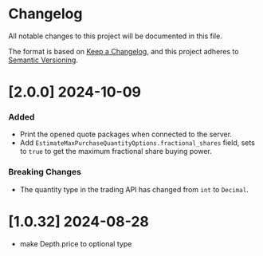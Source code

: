 # Changelog
All notable changes to this project will be documented in this file.

The format is based on [Keep a Changelog](https://keepachangelog.com/en/1.0.0/),
and this project adheres to [Semantic Versioning](https://semver.org/spec/v2.0.0.html).

# [2.0.0] 2024-10-09

### Added

- Print the opened quote packages when connected to the server.
- Add `EstimateMaxPurchaseQuantityOptions.fractional_shares` field, sets to `true` to get the maximum fractional share buying power.

### Breaking Changes

- The quantity type in the trading API has changed from `int` to `Decimal`.

# [1.0.32] 2024-08-28

- make Depth.price to optional type
